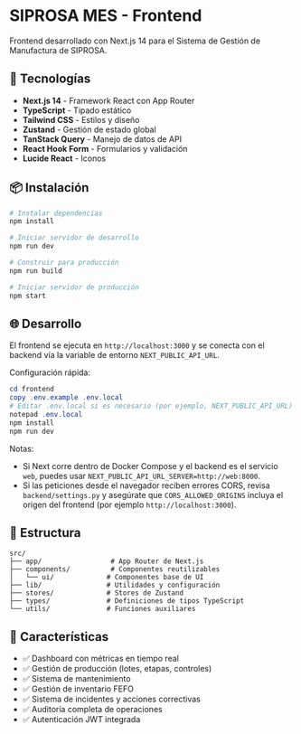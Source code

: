 # SIPROSA MES - Frontend

Frontend desarrollado con Next.js 14 para el Sistema de Gestión de Manufactura de SIPROSA.

## 🚀 Tecnologías

- **Next.js 14** - Framework React con App Router
- **TypeScript** - Tipado estático
- **Tailwind CSS** - Estilos y diseño
- **Zustand** - Gestión de estado global
- **TanStack Query** - Manejo de datos de API
- **React Hook Form** - Formularios y validación
- **Lucide React** - Iconos

## 📦 Instalación

```bash
# Instalar dependencias
npm install

# Iniciar servidor de desarrollo
npm run dev

# Construir para producción
npm run build

# Iniciar servidor de producción
npm start
```

## 🌐 Desarrollo

El frontend se ejecuta en `http://localhost:3000` y se conecta con el backend vía la variable de entorno `NEXT_PUBLIC_API_URL`.

Configuración rápida:

```powershell
cd frontend
copy .env.example .env.local
# Editar .env.local si es necesario (por ejemplo, NEXT_PUBLIC_API_URL)
notepad .env.local
npm install
npm run dev
```

Notas:
- Si Next corre dentro de Docker Compose y el backend es el servicio `web`, puedes usar `NEXT_PUBLIC_API_URL_SERVER=http://web:8000`.
- Si las peticiones desde el navegador reciben errores CORS, revisa `backend/settings.py` y asegúrate que `CORS_ALLOWED_ORIGINS` incluya el origen del frontend (por ejemplo `http://localhost:3000`).

## 📁 Estructura

```
src/
├── app/                 # App Router de Next.js
├── components/          # Componentes reutilizables
│   └── ui/             # Componentes base de UI
├── lib/                # Utilidades y configuración
├── stores/             # Stores de Zustand
├── types/              # Definiciones de tipos TypeScript
└── utils/              # Funciones auxiliares
```

## 🎯 Características

- ✅ Dashboard con métricas en tiempo real
- ✅ Gestión de producción (lotes, etapas, controles)
- ✅ Sistema de mantenimiento
- ✅ Gestión de inventario FEFO
- ✅ Sistema de incidentes y acciones correctivas
- ✅ Auditoría completa de operaciones
- ✅ Autenticación JWT integrada
